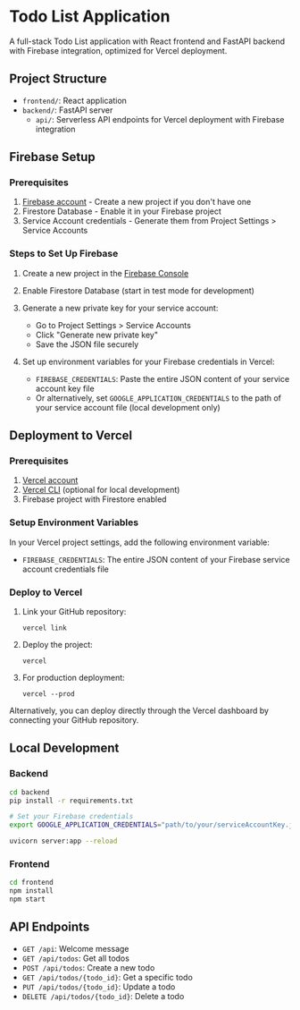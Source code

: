 # Todo List Application

A full-stack Todo List application with React frontend and FastAPI backend with Firebase integration, optimized for Vercel deployment.

## Project Structure

- `frontend/`: React application
- `backend/`: FastAPI server
  - `api/`: Serverless API endpoints for Vercel deployment with Firebase integration

## Firebase Setup

### Prerequisites

1. [Firebase account](https://firebase.google.com/) - Create a new project if you don't have one
2. Firestore Database - Enable it in your Firebase project
3. Service Account credentials - Generate them from Project Settings > Service Accounts

### Steps to Set Up Firebase

1. Create a new project in the [Firebase Console](https://console.firebase.google.com/)
2. Enable Firestore Database (start in test mode for development)
3. Generate a new private key for your service account:
   - Go to Project Settings > Service Accounts
   - Click "Generate new private key"
   - Save the JSON file securely

4. Set up environment variables for your Firebase credentials in Vercel:
   - `FIREBASE_CREDENTIALS`: Paste the entire JSON content of your service account key file
   - Or alternatively, set `GOOGLE_APPLICATION_CREDENTIALS` to the path of your service account file (local development only)

## Deployment to Vercel

### Prerequisites

1. [Vercel account](https://vercel.com/signup)
2. [Vercel CLI](https://vercel.com/download) (optional for local development)
3. Firebase project with Firestore enabled

### Setup Environment Variables

In your Vercel project settings, add the following environment variable:

- `FIREBASE_CREDENTIALS`: The entire JSON content of your Firebase service account credentials file

### Deploy to Vercel

1. Link your GitHub repository:
   ```
   vercel link
   ```

2. Deploy the project:
   ```
   vercel
   ```

3. For production deployment:
   ```
   vercel --prod
   ```

Alternatively, you can deploy directly through the Vercel dashboard by connecting your GitHub repository.

## Local Development

### Backend

```bash
cd backend
pip install -r requirements.txt

# Set your Firebase credentials
export GOOGLE_APPLICATION_CREDENTIALS="path/to/your/serviceAccountKey.json"

uvicorn server:app --reload
```

### Frontend

```bash
cd frontend
npm install
npm start
```

## API Endpoints

- `GET /api`: Welcome message
- `GET /api/todos`: Get all todos
- `POST /api/todos`: Create a new todo
- `GET /api/todos/{todo_id}`: Get a specific todo
- `PUT /api/todos/{todo_id}`: Update a todo
- `DELETE /api/todos/{todo_id}`: Delete a todo
